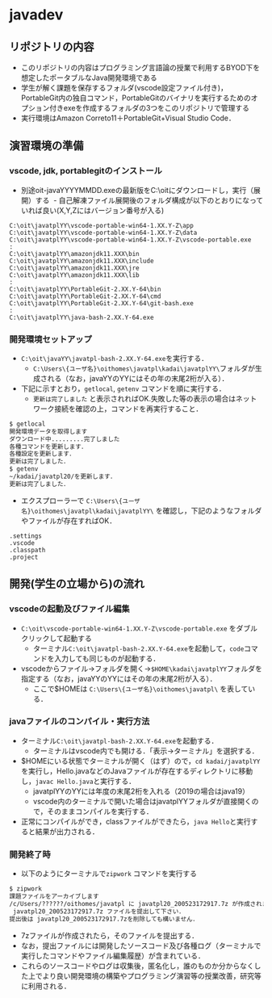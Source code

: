 # javadev
## リポジトリの内容
- このリポジトリの内容はプログラミング言語論の授業で利用するBYOD下を想定したポータブルなJava開発環境である
- 学生が解く課題を保存するフォルダ(vscode設定ファイル付き)，PortableGit内の独自コマンド，PortableGitのバイナリを実行するためのオプション付きexeを作成するフォルダの3つをこのリポジトリで管理する
- 実行環境はAmazon Correto11＋PortableGit+Visual Studio Code．

## 演習環境の準備
### vscode, jdk, portablegitのインストール
- 別途oit-javaYYYYMMDD.exeの最新版をC:\oitにダウンロードし，実行（展開）する
  - 自己解凍ファイル展開後のフォルダ構成が以下のとおりになっていれば良い(X,Y,Zにはバージョン番号が入る)
 
```
C:\oit\javatplYY\vscode-portable-win64-1.XX.Y-Z\app
C:\oit\javatplYY\vscode-portable-win64-1.XX.Y-Z\data
C:\oit\javatplYY\vscode-portable-win64-1.XX.Y-Z\vscode-portable.exe
:
C:\oit\javatplYY\amazonjdk11.XXX\bin
C:\oit\javatplYY\amazonjdk11.XXX\include
C:\oit\javatplYY\amazonjdk11.XXX\jre
C:\oit\javatplYY\amazonjdk11.XXX\lib
:
C:\oit\javatplYY\PortableGit-2.XX.Y-64\bin
C:\oit\javatplYY\PortableGit-2.XX.Y-64\cmd
C:\oit\javatplYY\PortableGit-2.XX.Y-64\git-bash.exe
:
C:\oit\javatplYY\java-bash-2.XX.Y-64.exe
```

### 開発環境セットアップ
- `C:\oit\javaYY\javatpl-bash-2.XX.Y-64.exe`を実行する．
  - `C:\Users\{ユーザ名}\oithomes\javatpl\kadai\javatplYY\`フォルダが生成される（なお，javaYYのYYにはその年の末尾2桁が入る）．
- 下記に示すとおり，`getlocal`, `getenv` コマンドを順に実行する．
  - `更新は完了しました` と表示されればOK.失敗した等の表示の場合はネットワーク接続を確認の上，コマンドを再実行すること．
```bash
$ getlocal
開発環境データを取得します
ダウンロード中.........完了しました
各種コマンドを更新します．
各種設定を更新します．
更新は完了しました．
$ getenv
~/kadai/javatpl20/を更新します．
更新は完了しました．
```
- エクスプローラーで `C:\Users\{ユーザ名}\oithomes\javatpl\kadai\javatplYY\` を確認し，下記のようなフォルダやファイルが存在すればOK．

```
.settings
.vscode
.classpath
.project
```

## 開発(学生の立場から)の流れ
### vscodeの起動及びファイル編集
- `C:\oit\vscode-portable-win64-1.XX.Y-Z\vscode-portable.exe` をダブルクリックして起動する
  - ターミナル`C:\oit\javatpl-bash-2.XX.Y-64.exe`を起動して，`code`コマンドを入力しても同じものが起動する．
- vscodeからファイル->フォルダを開く->`$HOME\kadai\javatplYY`フォルダを指定する（なお，javaYYのYYにはその年の末尾2桁が入る）．
  - ここで$HOMEは `C:\Users\{ユーザ名}\oithomes\javatpl\` を表している．


### javaファイルのコンパイル・実行方法
- ターミナル`C:\oit\javatpl-bash-2.XX.Y-64.exe`を起動する．
  - ターミナルはvscode内でも開ける．「表示->ターミナル」を選択する．
- $HOMEにいる状態でターミナルが開く（はず）ので，`cd kadai/javatplYY`を実行し，Hello.javaなどのJavaファイルが存在するディレクトリに移動し，`javac Hello.java`と実行する．
  - javatplYYのYYには年度の末尾2桁を入れる（2019の場合はjava19）
  - vscode内のターミナルで開いた場合はjavatplYYフォルダが直接開くので，そのままコンパイルを実行する．
- 正常にコンパイルができ，classファイルができたら，`java Hello`と実行すると結果が出力される．

### 開発終了時
- 以下のようにターミナルで`zipwork` コマンドを実行する

```bash
$ zipwork
課題ファイルをアーカイブします
/c/Users/??????/oithomes/javatpl に javatpl20_200523172917.7z が作成されました．
 javatpl20_200523172917.7z ファイルを提出して下さい．
提出後は javatpl20_200523172917.7zを削除しても構いません．
```

- 7zファイルが作成されたら，そのファイルを提出する．
- なお，提出ファイルには開発したソースコード及び各種ログ（ターミナルで実行したコマンドやファイル編集履歴）が含まれている．
- これらのソースコードやログは収集後，匿名化し，誰のものか分からなくした上でより良い開発環境の構築やプログラミング演習等の授業改善，研究等に利用される．
